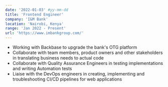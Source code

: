```yaml
---
date: '2022-01-03' #yy-mm-dd
title: 'Frontend Engineer'
company: 'I&M Bank'
location: 'Nairobi, Kenya'
range: 'Jan 2022 - Present'
url: 'https://www.imbankgroup.com/'
---
```


- Working with Backbase to upgrade the bank's OTG platform
- Collaborate with team members, product owners and other stakeholders in translating business needs to actual code
- Collaborate with Quality Assurance Engineers in testing implementations and writing Automation tests
- Liaise with the DevOps engineers in creating, implementing and troubleshooting CI/CD pipelines for web applications
